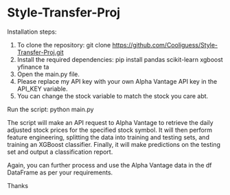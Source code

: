 # Style-Transfer-Proj

Installation steps:
  1. To clone the repository:
    git clone https://github.com/Cooliguess/Style-Transfer-Proj.git
  2. Install the required dependencies:
    pip install pandas scikit-learn xgboost yfinance ta
  3. Open the main.py file.
  4. Please replace my API key with your own Alpha Vantage API key in the API_KEY variable.
  5. You can change the stock variable to match the stock you care abt.

Run the script:
  python main.py
  
 
The script will make an API request to Alpha Vantage to retrieve the daily adjusted stock prices for the specified stock symbol. It will then perform feature engineering, splitting the data into training and testing sets, and training an XGBoost classifier. Finally, it will make predictions on the testing set and output a classification report.

Again, you can further process and use the Alpha Vantage data in the df DataFrame as per your requirements. 

Thanks
